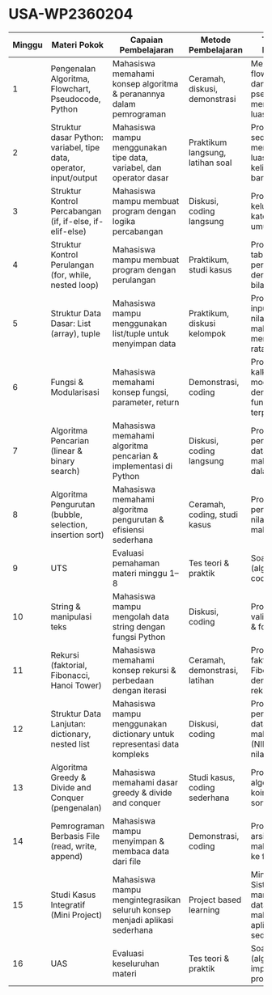 # USA-WP2360204

| Minggu | Materi Pokok                                                | Capaian Pembelajaran                                              | Metode Pembelajaran                     | Tugas / Latihan                                              |
|--------|-------------------------------------------------------------|-------------------------------------------------------------------|----------------------------------------|--------------------------------------------------------------|
| 1      | Pengenalan Algoritma, Flowchart, Pseudocode, Python         | Mahasiswa memahami konsep algoritma & peranannya dalam pemrograman | Ceramah, diskusi, demonstrasi          | Membuat flowchart dan pseudocode menghitung luas segitiga     |
| 2      | Struktur dasar Python: variabel, tipe data, operator, input/output | Mahasiswa mampu menggunakan tipe data, variabel, dan operator dasar | Praktikum langsung, latihan soal       | Program sederhana menghitung luas dan keliling bangun datar   |
| 3      | Struktur Kontrol Percabangan (if, if-else, if-elif-else)    | Mahasiswa mampu membuat program dengan logika percabangan         | Diskusi, coding langsung               | Program cek kelulusan & kategori umur                         |
| 4      | Struktur Kontrol Perulangan (for, while, nested loop)       | Mahasiswa mampu membuat program dengan perulangan                 | Praktikum, studi kasus                 | Program tabel perkalian & deret bilangan                      |
| 5      | Struktur Data Dasar: List (array), tuple                    | Mahasiswa mampu menggunakan list/tuple untuk menyimpan data       | Praktikum, diskusi kelompok            | Program input daftar nilai mahasiswa & menghitung rata-rata   |
| 6      | Fungsi & Modularisasi                                       | Mahasiswa memahami konsep fungsi, parameter, return               | Demonstrasi, coding                    | Program kalkulator modular dengan fungsi terpisah             |
| 7      | Algoritma Pencarian (linear & binary search)                | Mahasiswa memahami algoritma pencarian & implementasi di Python   | Diskusi, coding langsung               | Program pencarian data mahasiswa dalam list                   |
| 8      | Algoritma Pengurutan (bubble, selection, insertion sort)    | Mahasiswa memahami algoritma pengurutan & efisiensi sederhana     | Ceramah, coding, studi kasus           | Program pengurutan nilai ujian mahasiswa                      |
| 9      | UTS                                                         | Evaluasi pemahaman materi minggu 1–8                              | Tes teori & praktik                    | Soal UTS (algoritma + coding)                                 |
| 10     | String & manipulasi teks                                    | Mahasiswa mampu mengolah data string dengan fungsi Python         | Diskusi, coding                        | Program validasi email & format teks                          |
| 11     | Rekursi (faktorial, Fibonacci, Hanoi Tower)                 | Mahasiswa memahami konsep rekursi & perbedaan dengan iterasi      | Ceramah, demonstrasi, latihan          | Program faktorial & Fibonacci dengan rekursi                  |
| 12     | Struktur Data Lanjutan: dictionary, nested list             | Mahasiswa mampu menggunakan dictionary untuk representasi data kompleks | Diskusi, coding                        | Program penyimpanan data mahasiswa (NIM, nama, nilai)         |
| 13     | Algoritma Greedy & Divide and Conquer (pengenalan)          | Mahasiswa memahami dasar greedy & divide and conquer              | Studi kasus, coding sederhana          | Program algoritma koin & merge sort                           |
| 14     | Pemrograman Berbasis File (read, write, append)             | Mahasiswa mampu menyimpan & membaca data dari file                | Demonstrasi, coding                    | Program arsip nilai mahasiswa ke file .txt                    |
| 15     | Studi Kasus Integratif (Mini Project)                       | Mahasiswa mampu mengintegrasikan seluruh konsep menjadi aplikasi sederhana | Project based learning                 | Mini project: Sistem manajemen data mahasiswa / aplikasi kasir sederhana |
| 16     | UAS                                                         | Evaluasi keseluruhan materi                                       | Tes teori & praktik                    | Soal UAS (algoritma + implementasi project kecil)             |
